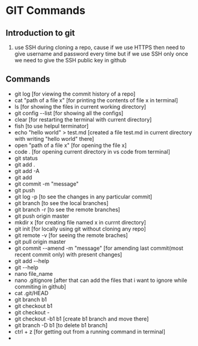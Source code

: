 # GIT Commands

## Introduction to git

1. use SSH during cloning a repo, cause if we use HTTPS then need to give username and password every time but if we use SSH only once we need to give the SSH public key in github



## Commands

- git log  [for viewing the commit history of a repo]
- cat "path of a file x"  [for printing the contents of file x in terminal]
- ls [for showing the files in current working directory]
- git config --list  [for showing all the configs]
- clear  [for restarting the terminal with current directory]
- fish  [to use helpul terminator]
- echo "hello world" > test.md  [created a file test.md in current directory with writing "hello world" there]
- open "path of a file x"  [for opening the file x]
- code . [for opening current directory in vs code from terminal]
- git status
- git add .
- git add -A
- git add <file>
- git commit -m "message"
- git push
- git log -p <commit hash> [to see the changes in any particular commit]
- git branch  [to see the local branches]
- git branch -r  [to see the remote branches]
- git push origin master
- mkdir x  [for creating file named x in currnt directory]
- git init [for locally using git without cloning any repo]
- git remote -v [for seeing the remote braches]
- git pull origin master
- git commit --amend -m "message"  [for amending last commit(most recent commit only) with present changes]
- git add --help
- git <command> --help
- nano file_name
- nano .gitignore  [after that can add the files that i want to ignore while commiting in github]
- cat .git/HEAD
- git branch b1
- git checkout b1
- git checkout -
- git checkout -b1 b1 [create b1 branch and move there]
- git branch -D b1 [to delete b1 branch]
- ctrl + z  [for getting out from a running command in terminal]
- 